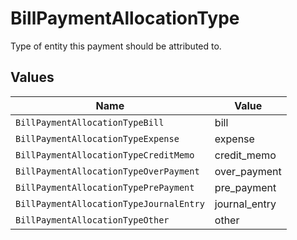 # BillPaymentAllocationType

Type of entity this payment should be attributed to.


## Values

| Name                                    | Value                                   |
| --------------------------------------- | --------------------------------------- |
| `BillPaymentAllocationTypeBill`         | bill                                    |
| `BillPaymentAllocationTypeExpense`      | expense                                 |
| `BillPaymentAllocationTypeCreditMemo`   | credit_memo                             |
| `BillPaymentAllocationTypeOverPayment`  | over_payment                            |
| `BillPaymentAllocationTypePrePayment`   | pre_payment                             |
| `BillPaymentAllocationTypeJournalEntry` | journal_entry                           |
| `BillPaymentAllocationTypeOther`        | other                                   |